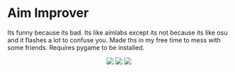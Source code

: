 # Aim Improver
Its funny because its bad. Its like aimlabs except its not because its like osu and it flashes a lot to confuse you. Made ths in my free time to mess with some friends. Requires pygame to be installed.

<div align="center">
  <img src="https://user-images.githubusercontent.com/77747704/149643959-f0f90db4-acdc-4742-a3d4-6355e1f498d0.png">
  <img src="https://user-images.githubusercontent.com/77747704/149643961-78aa208c-d1d8-41d7-b95f-39b919643ecc.png">
  <img src="https://user-images.githubusercontent.com/77747704/149643962-eeda0d9a-d46a-49d8-b02a-376692390cb8.png">
</div>


